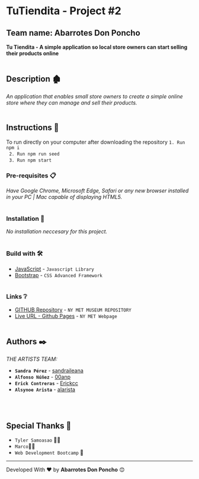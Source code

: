 # TuTiendita - Project #2
## Team name: Abarrotes Don Poncho
**Tu Tiendita - A simple application so local store owners can start selling their products online**
\
&nbsp;
## Description 🏚

_An application that enables small store owners to create a simple online store where they can manage and sell their products._
\
&nbsp;

## Instructions 🚀
To run directly on your computer after downloading the repository
`1. Run npm i`
\
&nbsp;
`2. Run npm run seed`
\
&nbsp;
`3. Run npm start`

### Pre-requisites 📋

_Have Google Chrome, Microsoft Edge, Safari or any new browser installed in your PC | Mac capable of displaying HTML5._
\
&nbsp;

### Installation 🔧

_No installation neccesary for this project._
\
&nbsp;
### Build with 🛠️
* [JavaScript](https://developer.mozilla.org/es/docs/Web/JavaScript) - `Javascript Library`
* [Bootstrap](https://getbootstrap.com/) - `CSS Advanced Framework`
\
&nbsp;
### Links ❔
* [GITHUB Repository](https://github.com/alarista/tutiendita) - `NY MET MUSEUM REPOSITORY`
* [Live URL - Github Pages](https://ragexxx.github.io/NY_MET_MUSEUM/) - `NY MET Webpage`
\
&nbsp;
## Authors ✒️
*THE ARTISTS TEAM:*
* **`Sandra Pérez`**   - [sandraileana](https://github.com/sandraileana)
* **`Alfonso Núñez`** - [00anp](https://github.com/00anp)
* **`Erick Contreras`**  - [Erickcc](https://github.com/Erickcc)
* **`Alsynoe Arista`**  - [alarista](https://github.com/alarista/)

\
&nbsp;
## Special Thanks 🎁
* `Tyler Samoasao` 👨‍🏫
* `Marco`👨‍🏫
* `Web Development Bootcamp` 🎒



---
Developed With ❤️ by **Abarrotes Don Poncho** 😊
